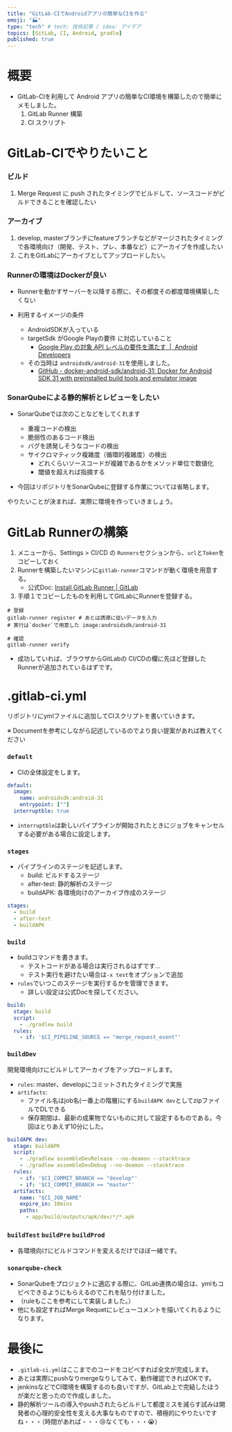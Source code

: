 ```yaml
---
title: "GitLab-CIでAndroidアプリの簡単なCIを作る"
emoji: "🏭"
type: "tech" # tech: 技術記事 / idea: アイデア
topics: [GitLab, CI, Android, gradle]
published: true
---
```


# 概要

- GitLab-CIを利用して Android アプリの簡単なCI環境を構築したので簡単にメモしました。
    1. GitLab Runner 構築
    2. CI スクリプト

# GitLab-CIでやりたいこと

### ビルド

1. Merge Request に push されたタイミングでビルドして、ソースコードがビルドできることを確認したい

### アーカイブ

1. develop, masterブランチにfeatureブランチなどがマージされたタイミングで各環境向け（開発、テスト、プレ、本番など）にアーカイブを作成したい
1. これをGitLabにアーカイブとしてアップロードしたい。

### Runnerの環境はDockerが良い

- Runnerを動かすサーバーを以降する際に、その都度その都度環境構築したくない

- 利用するイメージの条件
    - AndroidSDKが入っている
    - targetSdk がGoogle Playの要件 に対応していること
        - [Google Play の対象 API レベルの要件を満たす  |  Android Developers](https://developer.android.com/google/play/requirements/target-sdk?hl=ja)
    - その当時は `androidsdk/android-31`を使用しました。
        - [GitHub - docker-android-sdk/android-31: Docker for Android SDK 31 with preinstalled build tools and emulator image](https://github.com/docker-android-sdk/android-31)

### SonarQubeによる静的解析とレビューをしたい

- SonarQubeでは次のことなどをしてくれます
    - 重複コードの検出
    - 脆弱性のあるコード検出
    - バグを誘発しそうなコードの検出
    - サイクロマティック複雑度（循環的複雑度）の検出
        - どれくらいソースコードが複雑であるかをメソッド単位で数値化
        - 閾値を超えれば指摘する

- 今回はリポジトリをSonarQubeに登録する作業については省略します。

やりたいことが決まれば、実際に環境を作っていきましょう。

# GitLab Runnerの構築

1. メニューから、Settings > CI/CD の `Runners`セクションから、`url`と`Token`をコピーしておく
2. Runnerを構築したいマシンに`gitlab-runner`コマンドが動く環境を用意する。
    - 公式Doc: [Install GitLab Runner | GitLab](https://docs.gitlab.com/runner/install/)
3. 手順１でコピーしたものを利用してGitLabにRunnerを登録する。

```shell
# 登録
gitlab-runner register # あとは誘導に従いデータを入力
# 実行は`docker`で用意した image:androidsdk/android-31

# 確認
gitlab-runner verify
```

- 成功していれば、ブラウザからGitLabの CI/CDの欄に先ほど登録した Runnerが追加されているはずです。

# .gitlab-ci.yml

リポジトリにymlファイルに追加してCIスクリプトを書いていきます。

※ Documentを参考にしながら記述しているのでより良い提案があれば教えてください


### `default`

- CIの全体設定をします。

```yml
default:
  image:
    name: androidsdk:android-31
    entrypoint: [""]
  interruptble: true
```

- `interruptble`は新しいパイプラインが開始されたときにジョブをキャンセルする必要がある場合に設定します。

### `stages`

- パイプラインのステージを記述します。
    - build: ビルドするステージ
    - after-test: 静的解析のステージ
    - buildAPK: 各環境向けのアーカイブ作成のステージ

```yml
stages:
  - build
  - after-test
  - buildAPK
```

### `build`

- buildコマンドを書きます。
    - テストコードがある場合は実行されるはずです...
    - テスト実行を避けたい場合は`-x test`をオプションで追加
- `rules`でいつこのステージを実行するかを管理できます。
    - 詳しい設定は公式Docを探してください。

```yml
build:
  stage: build
  script:
    - ./gradlew build
  rules:
    - if: '$CI_PIPELINE_SOURCE == "merge_request_event"'

```

### `buildDev`

開発環境向けにビルドしてアーカイブをアップロードします。

- `rules`: master、developにコミットされたタイミングで実施
- `artifacts`:
    - ファイル名はjob名(一番上の階層)にする`buildAPK dev`としてzipファイルでDLできる
    - 保存期間は、最新の成果物でないものに対して設定するものである。今回はとりあえず10分にした。

```yml
buildAPK dev:
  stage: buildAPK
  script:
    - ./gradlew assembleDevRelease --no-deamon --stacktrace
    - ./gradlew assembleDevDebug --no-deamon --stacktrace
  rules:
    - if: '$CI_COMMIT_BRANCH == "develop"'
    - if: '$CI_COMMIT_BRANCH == "master"'
  artifacts:
    name: "$CI_JOB_NAME"
    expire_in: 10mins
    paths:
      - app/build/outputs/apk/dev/*/*.apk
```

### `buildTest` `buildPre` `buildProd`

- 各環境向けにビルドコマンドを変えるだけでほぼ一緒です。

### `sonarqube-check`

- SonarQubeをプロジェクトに適応する際に、GitLab連携の場合は、ymlもコピペできるようにもらえるのでこれを貼り付けました。
- （ruleもここを参考にして実装しました。）
- 他にも設定すればMerge Requetにレビューコメントを描いてくれるようになります。

# 最後に
- `.gitlab-ci.yml`はここまでのコードをコピペすれば全文が完成します。
- あとは実際にpushなりmergeなりしてみて、動作確認できればOKです。
- jenkinsなどでCI環境を構築するのも良いですが、GitLab上で完結したほうが楽だと思ったので作成しました。
- 静的解析ツールの導入やpushされたらビルドして都度ミスを減らす試みは開発者の心理的安全性を支える大事なものですので、積極的にやりたいですね・・・（時間があれば・・・😢なくても・・・😭）
